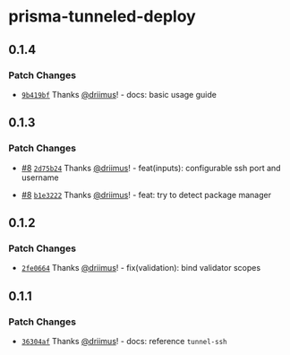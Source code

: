 # prisma-tunneled-deploy

## 0.1.4

### Patch Changes

- [`9b419bf`](https://github.com/driimus/prisma-tunneled-deploy/commit/9b419bff294450055f236975d2dc86aff22a94f9) Thanks [@driimus](https://github.com/driimus)! - docs: basic usage guide

## 0.1.3

### Patch Changes

- [#8](https://github.com/driimus/prisma-tunneled-deploy/pull/8) [`2d75b24`](https://github.com/driimus/prisma-tunneled-deploy/commit/2d75b248381a120adb888b43066d92aa45a1275b) Thanks [@driimus](https://github.com/driimus)! - feat(inputs): configurable ssh port and username

- [#8](https://github.com/driimus/prisma-tunneled-deploy/pull/8) [`b1e3222`](https://github.com/driimus/prisma-tunneled-deploy/commit/b1e3222cf71fb91cb0648fe0537710761e114c4d) Thanks [@driimus](https://github.com/driimus)! - feat: try to detect package manager

## 0.1.2

### Patch Changes

- [`2fe0664`](https://github.com/driimus/prisma-tunneled-deploy/commit/2fe06645416912d7f16218fb5ad97bb5df1cb890) Thanks [@driimus](https://github.com/driimus)! - fix(validation): bind validator scopes

## 0.1.1

### Patch Changes

- [`36304af`](https://github.com/driimus/prisma-tunneled-deploy/commit/36304af9461947dff8ef1ad460372a9e667a9b88) Thanks [@driimus](https://github.com/driimus)! - docs: reference `tunnel-ssh`
